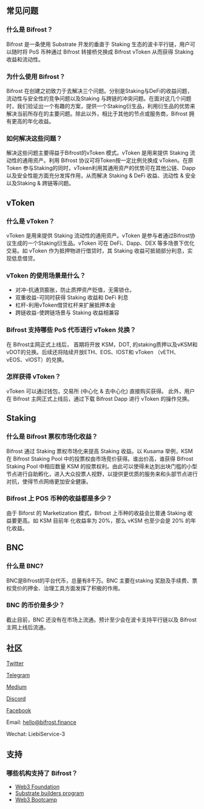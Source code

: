 ## 常见问题

### 什么是 Bifrost？

Bifrost 是一条使用 Substrate 开发的垂直于 Staking 生态的波卡平行链，用户可以随时将 PoS 币种通过 Bifrost 转接桥兑换成 Bifrost vToken 从而获得 Staking 收益和流动性。

### 为什么使用 Bifrost？

Bifrost 在创建之初致力于去解决三个问题。分别是Staking与DeFi的收益问题，流动性与安全性的竞争问题以及Staking 与跨链的冲突问题。在面对这几个问题时，我们验证出一个有趣的方案，提供一个Staking衍生品，利用衍生品的优势来解决当前所存在的主要问题。除此以外，相比于其他的节点或服务商，Bifrost 拥有更高的年化收益。

### 如何解决这些问题？

解决这些问题主要得益于Bifrost的vToken 模式。vToken 是用来提供 Staking 流动性的通用资产。利用 Bifrost 协议可将Token按一定比例兑换成 vToken。在原Token 参与Staking的同时，vToken利用其通用资产的优势可在其他公链、Dapp以及安全性能方面充分发挥作用，从而解决 Staking & DeFi 收益、流动性 & 安全以及Staking & 跨链等问题。

## vToken

### 什么是 vToken？

vToken 是用来提供 Staking 流动性的通用资产。vToken 是参与者通过Bifrost协议生成的一个Staking衍生品。vToken 可在 DeFi、Dapp、DEX 等多场景下优化交易。如 vToken 作为抵押物进行借贷时，其 Staking 收益可抵销部分利息，实现低息借贷。

### vToken 的使用场景是什么？

- 对冲-抗通货膨胀，防止质押资产贬值，无需锁仓。
- 双重收益-可同时获得 Staking 收益和 DeFi 利息
- 杠杆-利用vToken借贷杠杆来扩展抵押本金
- 跨链收益-使跨链场景与 Staking 收益相兼容

### Bifrost 支持哪些 PoS 代币进行 vToken 兑换？

在 Bifrost主网正式上线后， 首期将开放 KSM，DOT, 的staking质押以及vKSM和vDOT的兑换。后续还将陆续开放ETH、EOS、IOST和 vToken （vETH、vEOS、vIOST）的兑换。

### 怎样获得 vToken？

vToken 可以通过钱包，交易所 (中心化 & 去中心化) 直接购买获得。 此外，用户在 Bifrost 主网正式上线后，通过下载 Bifrost Dapp 进行 vToken 的操作兑换。

## Staking

### 什么是 Bifrost 票权市场化收益？

Bifrost 通过 Staking 票权市场化来提高 Staking 收益。以 Kusama 举例，KSM 在  Bifrost Staking Pool 中的投票权由市场竞价获得。谁出价高，谁获得 Bifrost Staking Pool 中相应数量 KSM 的投票权利。由此可以使得未达到出块门槛的小型节点进行自助孵化，进入大众投票人视野，以提供更优质的服务来和头部节点进行对抗，使得节点网络更加安全健康。

### Bifrost 上 POS 币种的收益都是多少？

由于 Biforst 的 Marketization 模式，Bifrost 上币种的收益会比普通 Staking 收益要更高。如 KSM 目前年 化收益率为 20%，那么 vKSM 也至少会是 20% 的年化收益。

## BNC

### 什么是 BNC?

BNC是Bifrost的平台代币，总量有8千万。BNC 主要在staking 奖励及手续费、票权竞价的押金、治理工具方面发挥了积极的作用。

### BNC 的币价是多少？

截止目前，BNC 还没有在市场上流通。预计至少会在波卡支持平行链以及 Bifrost 主网上线后流通。

## 社区


[Twitter](https://twitter.com/bifrost_network)

[Telegram](https://t.me/bifrost_networkP)

[Medium](https://medium.com/@bifrost_network)

[Discord](https://discord.com/channels/704931715222732870/704931715961061379)

[Facebook](https://www.facebook.com/groups/792195241270123)

Email: <hello@bifrost.finance>

Wechat: LiebiService-3

## 支持

### 哪些机构支持了 Bifrost？

- [Web3 Foundation](https://web3.foundation/)
- [Substrate builders program](https://www.substrate.io/builders-program/)
- [Web3 Bootcamp](https://bootcamp.web3.foundation/)
